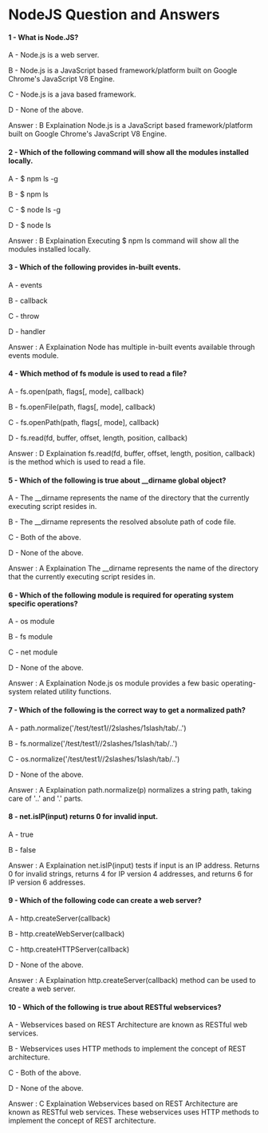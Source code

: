 # NodeJS Question and Answers

#### 1 - What is Node.JS?

A - Node.js is a web server.

B - Node.js is a JavaScript based framework/platform built on Google Chrome's JavaScript V8 Engine.

C - Node.js is a java based framework.

D - None of the above.

Answer : B
Explaination
Node.js is a JavaScript based framework/platform built on Google Chrome's JavaScript V8 Engine.

#### 2 - Which of the following command will show all the modules installed locally.

A - $ npm ls -g

B - $ npm ls

C - $ node ls -g

D - $ node ls

Answer : B
Explaination
Executing $ npm ls command will show all the modules installed locally.

#### 3 - Which of the following provides in-built events.

A - events

B - callback

C - throw

D - handler

Answer : A
Explaination
Node has multiple in-built events available through events module.

#### 4 - Which method of fs module is used to read a file?

A - fs.open(path, flags[, mode], callback)

B - fs.openFile(path, flags[, mode], callback)

C - fs.openPath(path, flags[, mode], callback)

D - fs.read(fd, buffer, offset, length, position, callback)

Answer : D
Explaination
fs.read(fd, buffer, offset, length, position, callback) is the method which is used to read a file.

#### 5 - Which of the following is true about __dirname global object?

A - The __dirname represents the name of the directory that the currently executing script resides in.

B - The __dirname represents the resolved absolute path of code file.

C - Both of the above.

D - None of the above.

Answer : A
Explaination
The __dirname represents the name of the directory that the currently executing script resides in.

#### 6 - Which of the following module is required for operating system specific operations?

A - os module

B - fs module

C - net module

D - None of the above.

Answer : A
Explaination
Node.js os module provides a few basic operating-system related utility functions.

#### 7 - Which of the following is the correct way to get a normalized path?

A - path.normalize('/test/test1//2slashes/1slash/tab/..')

B - fs.normalize('/test/test1//2slashes/1slash/tab/..')

C - os.normalize('/test/test1//2slashes/1slash/tab/..')

D - None of the above.

Answer : A
Explaination
path.normalize(p) normalizes a string path, taking care of '..' and '.' parts.

#### 8 - net.isIP(input) returns 0 for invalid input.

A - true

B - false

Answer : A
Explaination
net.isIP(input) tests if input is an IP address. Returns 0 for invalid strings, returns 4 for IP version 4 addresses, and returns 6 for IP version 6 addresses.

#### 9 - Which of the following code can create a web server?

A - http.createServer(callback)

B - http.createWebServer(callback)

C - http.createHTTPServer(callback)

D - None of the above.

Answer : A
Explaination
http.createServer(callback) method can be used to create a web server.

#### 10 - Which of the following is true about RESTful webservices?

A - Webservices based on REST Architecture are known as RESTful web services.

B - Webservices uses HTTP methods to implement the concept of REST architecture.

C - Both of the above.

D - None of the above.

Answer : C
Explaination
Webservices based on REST Architecture are known as RESTful web services. These webservices uses HTTP methods to implement the concept of REST architecture.